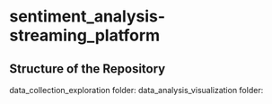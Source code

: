 # sentiment_analysis-streaming_platform
## Structure of the Repository
data_collection_exploration folder:
data_analysis_visualization folder:

